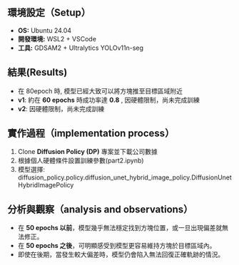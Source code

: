 ## 環境設定（Setup）
-  **OS:** Ubuntu 24.04  
-  **開發環境:** WSL2 + VSCode  
-  **工具:** GDSAM2 + Ultralytics YOLOv11n-seg  

## 結果(Results)
- 在 80epoch 時, 模型已經大致可以將方塊推至目標區域附近
- **v1**: 約在 **60 epochs** 時成功率達 **0.8** , 因硬體限制，尚未完成訓練
- **v2**: 因硬體限制，尚未完成訓練

## 實作過程（implementation process）
1. Clone **Diffusion Policy (DP)** 專案並下載公司數據  
2. 根據個人硬體條件設置訓練參數(part2.ipynb)
3. 模型選擇: diffusion_policy.policy.diffusion_unet_hybrid_image_policy.DiffusionUnetHybridImagePolicy

## 分析與觀察（analysis and observations）
-  在 **50 epochs 以前**，模型幾乎無法穩定找到方塊位置，或一旦出現偏差就無法修正。  
-  在 **50 epochs 之後**，可明顯感受到模型更容易維持方塊於目標區域內。  
-  即使在後期，當發生較大偏差時，模型仍會陷入無法回復正確軌跡的情況。